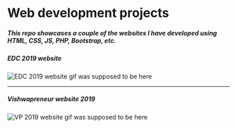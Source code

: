 Web development projects 
=========================

##### This repo showcases a couple of the websites I have developed using HTML, CSS, JS, PHP, Bootstrap, etc. 

##### EDC 2019 website 
![EDC 2019 website gif was supposed to be here](https://github.com/sidsamgithub/websites/blob/main/EDC%20website%20githubgif.gif "EDC 2019 website")

------

#####  Vishwapreneur website 2019
![VP 2019 website gif was supposed to be here](https://github.com/sidsamgithub/websites/blob/main/VP19%20website%20githubgif.gif  "EDC 2019 website")

